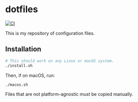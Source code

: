 # dotfiles

[![CI](https://github.com/brcrista/dotfiles/workflows/CI/badge.svg)](https://github.com/brcrista/dotfiles/actions?query=workflow%3ACI)

This is my repository of configuration files.

## Installation

```sh
# This should work on any Linux or macOS system.
./install.sh
```

Then, if on macOS, run:

```sh
./macos.sh
```

Files that are not platform-agnostic must be copied manually.
